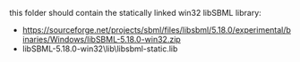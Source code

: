 this folder should contain the statically linked win32 libSBML library:
  - https://sourceforge.net/projects/sbml/files/libsbml/5.18.0/experimental/binaries/Windows/libSBML-5.18.0-win32.zip
  - libSBML-5.18.0-win32\lib\libsbml-static.lib

